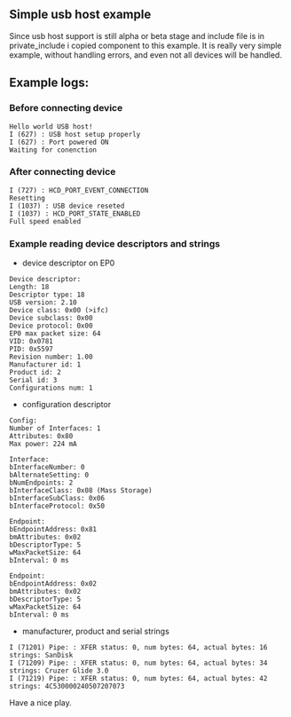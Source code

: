 ## Simple usb host example 
Since usb host support is still alpha or beta stage and include file is in private_include i copied component to this example. It is really very simple example, without handling errors, and even not all devices will be handled.

## Example logs:

### Before connecting device
```
Hello world USB host!
I (627) : USB host setup properly
I (627) : Port powered ON
Waiting for conenction
```

### After connecting device
```
I (727) : HCD_PORT_EVENT_CONNECTION
Resetting
I (1037) : USB device reseted
I (1037) : HCD_PORT_STATE_ENABLED
Full speed enabled
```

### Example reading device descriptors and strings
- device descriptor on EP0
```
Device descriptor:
Length: 18
Descriptor type: 18
USB version: 2.10
Device class: 0x00 (>ifc)
Device subclass: 0x00
Device protocol: 0x00
EP0 max packet size: 64
VID: 0x0781
PID: 0x5597
Revision number: 1.00
Manufacturer id: 1
Product id: 2
Serial id: 3
Configurations num: 1
```

- configuration descriptor
```
Config:
Number of Interfaces: 1
Attributes: 0x80
Max power: 224 mA

Interface:
bInterfaceNumber: 0
bAlternateSetting: 0
bNumEndpoints: 2
bInterfaceClass: 0x08 (Mass Storage)
bInterfaceSubClass: 0x06
bInterfaceProtocol: 0x50

Endpoint:
bEndpointAddress: 0x81
bmAttributes: 0x02
bDescriptorType: 5
wMaxPacketSize: 64
bInterval: 0 ms

Endpoint:
bEndpointAddress: 0x02
bmAttributes: 0x02
bDescriptorType: 5
wMaxPacketSize: 64
bInterval: 0 ms
```

- manufacturer, product and serial strings
```
I (71201) Pipe: : XFER status: 0, num bytes: 64, actual bytes: 16
strings: SanDisk
I (71209) Pipe: : XFER status: 0, num bytes: 64, actual bytes: 34
strings: Cruzer Glide 3.0
I (71219) Pipe: : XFER status: 0, num bytes: 64, actual bytes: 42
strings: 4C530000240507207073
```


Have a nice play.
